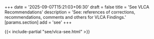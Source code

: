 +++
date = '2025-09-07T15:21:03+06:30'
draft = false
title = 'See VLCA Recommendations'
description = 'See: references of corrections, recommendations, comments and others for VLCA Findings.'
[params.section]
    add = 'see'
+++

{{< include-partial "see/vlca-see.html" >}}

